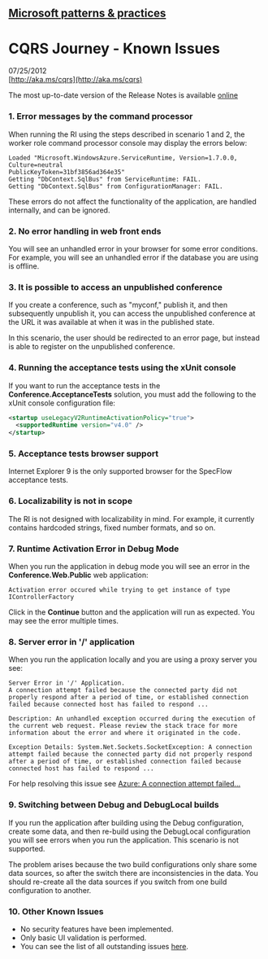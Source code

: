 ## [Microsoft patterns & practices](http://msdn.microsoft.com/practices)
# CQRS Journey - Known Issues

07/25/2012   
[http://aka.ms/cqrs](http://aka.ms/cqrs)

The most up-to-date version of the Release Notes is available [online](http://go.microsoft.com/fwlink/p/?LinkID=258574)



### 1. Error messages by the command processor 
When running the RI using the steps described in scenario 1 and 2, the worker role command processor console may display the errors below:

```
Loaded "Microsoft.WindowsAzure.ServiceRuntime, Version=1.7.0.0, Culture=neutral
PublicKeyToken=31bf3856ad364e35"
Getting "DbContext.SqlBus" from ServiceRuntime: FAIL.
Getting "DbContext.SqlBus" from ConfigurationManager: FAIL.
```

These errors do not affect the functionality of the application, are handled internally, and can be ignored. 

### 2. No error handling in web front ends

You will see an unhandled error in your browser for some error conditions. For example, you will see an unhandled error if the database you are using is offline.

### 3. It is possible to access an unpublished conference

If you create a conference, such as "myconf," publish it, and then subsequently unpublish it, you can access the unpublished conference at the URL it was available at when it was in the published state.

In this scenario, the user should be redirected to an error page, but instead is able to register on the unpublished conference.

### 4. Running the acceptance tests using the xUnit console

If you want to run the acceptance tests in the **Conference.AcceptanceTests** solution, you must add the following to the xUnit console configuration file:

```Xml
<startup useLegacyV2RuntimeActivationPolicy="true">
  <supportedRuntime version="v4.0" />
</startup>
```

### 5. Acceptance tests browser support

Internet Explorer 9 is the only supported browser for the SpecFlow acceptance tests.

### 6. Localizability is not in scope

The RI is not designed with localizability in mind. For example, it 
currently contains hardcoded strings, fixed number formats, and so on. 

### 7. Runtime Activation Error in Debug Mode

When you run the application in debug mode you will see an error in the
**Conference.Web.Public** web application:

```
Activation error occured while trying to get instance of type IControllerFactory
```

Click in the **Continue** button and the application will run as
expected. You may see the error multiple times.

### 8.	Server error in '/' application

When you run the application locally and you are using a proxy server you see:

```
Server Error in '/' Application.
A connection attempt failed because the connected party did not properly respond after a period of time, or established connection failed because connected host has failed to respond ...

Description: An unhandled exception occurred during the execution of the current web request. Please review the stack trace for more information about the error and where it originated in the code.

Exception Details: System.Net.Sockets.SocketException: A connection attempt failed because the connected party did not properly respond after a period of time, or established connection failed because connected host has failed to respond ...
```

For help resolving this issue see [Azure: A connection attempt failed...][connectionerror]

### 9. Switching between Debug and DebugLocal builds

If you run the application after building using the Debug configuration, 
create some data, and then re-build using the DebugLocal configuration 
you will see errors when you run the application. This scenario is not 
supported. 

The problem arises because the two build configurations only share some 
data sources, so after the switch there are inconsistencies in the data. 
You should re-create all the data sources if you switch from one build 
configuration to another.

### 10. Other Known Issues

* 	No security features have been implemented.
*	Only basic UI validation is performed.
*	You can see the list of all outstanding issues [here](https://github.com/mspnp/cqrs-journey-code/issues?page=1&state=open).

[connectionerror]: http://blogs.msdn.com/b/narahari/archive/2011/12/21/azure-a-connection-attempt-failed-because-the-connected-party-did-not-properly-respond-after-a-period-of-time-or-established-connection-failed-because-connected-host-has-failed-to-respond-x-x-x-x-x-quot.aspx




